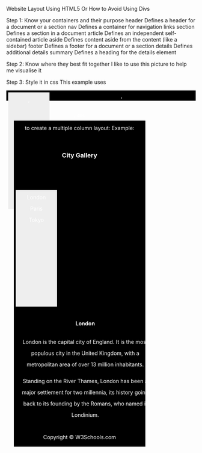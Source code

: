 Website Layout Using HTML5
Or
How to Avoid Using Divs

Step 1: Know your containers and their purpose
header Defines a header for a document or a section
nav Defines a container for navigation links
section Defines a section in a document
article Defines an independent self-contained article
aside Defines content aside from the content (like a sidebar)
footer Defines a footer for a document or a section details Defines additional details
summary Defines a heading for the details element

Step 2: Know where they best fit together
I like to use this picture to help me visualise it
<find that picture>

Step 3: Style it in css
This example uses <header>, <nav>, <section>, and <footer> to create a multiple column layout:
Example:
<body>

<header>
<h1>City Gallery</h1>
</header>

<nav>
London<br>
Paris<br>
Tokyo<br>
</nav>

<section>
<h1>London</h1>
<p>
London is the capital city of England. It is the most populous city in the United Kingdom,
with a metropolitan area of over 13 million inhabitants.
</p>
<p>
Standing on the River Thames, London has been a major settlement for two millennia,
its history going back to its founding by the Romans, who named it Londinium.
</p>
</section>

<footer>
Copyright © W3Schools.com
</footer>

</body>

<style>
header {
    background-color:black;
    color:white;
    text-align:center;
    padding:5px; 
}
nav {
    line-height:30px;
    background-color:#eeeeee;
    height:300px;
    width:100px;
    float:left;
    padding:5px; 
}
section {
    width:350px;
    float:left;
    padding:10px; 
}
footer {
    background-color:black;
    color:white;
    clear:both;
    text-align:center;
    padding:5px; 
}


